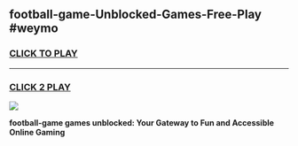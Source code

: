 
## football-game-Unblocked-Games-Free-Play #weymo
<h3>
<a href="https://us.freeplayer.one?title=football-game&ref=9M">CLICK TO PLAY</a></h3>
<hr>

<h3>
<a href="https://us.freeplayer.one?title=football-game&ref=9M">CLICK 2 PLAY</a>
  
</h3>

<a href="https://us.freeplayer.one?title=football-game&ref=9M"><img src="https://clearcache.store/games.png"></a>


**football-game games unblocked: Your Gateway to Fun and Accessible Online Gaming**
